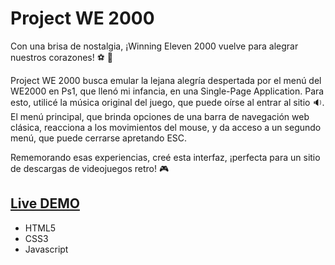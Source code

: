 # Project WE 2000
Con una brisa de nostalgia, ¡Winning Eleven 2000 vuelve para alegrar nuestros corazones! :soccer: :dash:

Project WE 2000 busca emular la lejana alegría despertada por el menú del WE2000 en Ps1, que llenó mi infancia, en una Single-Page Application. Para esto, utilicé la música original del juego, que puede oírse al entrar al sitio :sound:. El menú principal, que brinda opciones de una barra de navegación web clásica, reacciona a los movimientos del mouse, y da acceso a un segundo menú, que puede cerrarse apretando ESC.

Rememorando esas experiencias, creé esta interfaz, ¡perfecta para un sitio de descargas de videojuegos retro! :video_game: 

## [Live DEMO](https://dvdolivera.github.io/Project-WE-2000/)

+ HTML5
+ CSS3
+ Javascript

